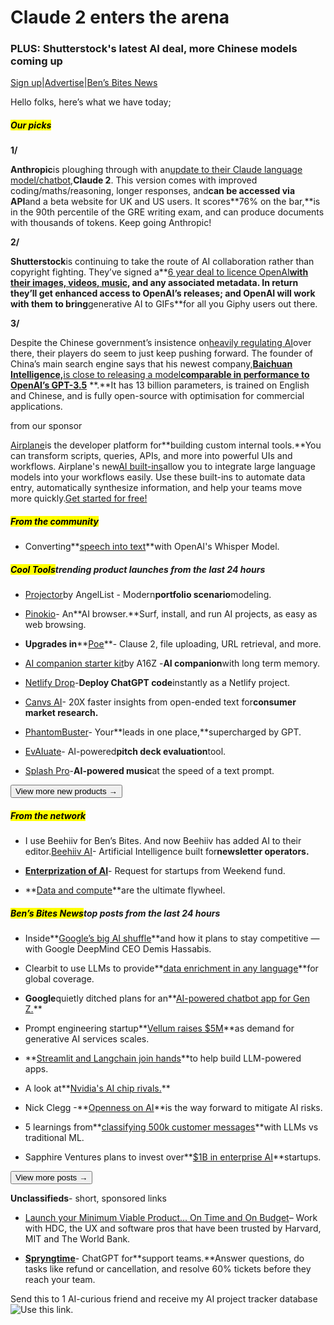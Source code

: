# Claude 2 enters the arena

### PLUS: Shutterstock's latest AI deal, more Chinese models coming up

[Sign up](https://www.bensbites.co/?utm_source=bensbites\&utm_medium=referral\&utm_campaign=claude-2-enters-the-arena)|[Advertise](https://sponsor.bensbites.co/?utm_source=bensbites\&utm_medium=referral\&utm_campaign=claude-2-enters-the-arena)|[Ben’s Bites News](https://news.bensbites.co/?utm_source=bensbites\&utm_medium=referral\&utm_campaign=claude-2-enters-the-arena)

Hello folks, here’s what we have today;

##### <mark>**Our picks**</mark>

**1/**

**Anthropic**is ploughing through with an[update to their Claude language model/chatbot](https://www.anthropic.com/index/claude-2?utm_source=bensbites\&utm_medium=referral\&utm_campaign=claude-2-enters-the-arena),**Claude 2**. This version comes with improved coding/maths/reasoning, longer responses, and**can be accessed via API**and a beta website for UK and US users. It scores\*\*76% on the bar,\*\*is in the 90th percentile of the GRE writing exam, and can produce documents with thousands of tokens. Keep going Anthropic!

**2/**

**Shutterstock**is continuing to take the route of AI collaboration rather than copyright fighting. They’ve signed a\*\*[6 year deal to licence OpenAI](https://techcrunch.com/2023/07/11/shutterstock-expands-deal-with-openai-to-build-generative-ai-tools/?utm_source=bensbites\&utm_medium=referral\&utm_campaign=claude-2-enters-the-arena)**[with their images, videos, music](https://techcrunch.com/2023/07/11/shutterstock-expands-deal-with-openai-to-build-generative-ai-tools/?utm_source=bensbites\&utm_medium=referral\&utm_campaign=claude-2-enters-the-arena), and any associated metadata. In return they’ll get enhanced access to OpenAI’s releases; and OpenAI will work with them to bring**generative AI to GIFs\*\*for all you Giphy users out there.

**3/**

Despite the Chinese government’s insistence on[heavily regulating AI](https://www.ft.com/content/1938b7b6-baf9-46bb-9eb7-70e9d32f4af0?utm_source=bensbites\&utm_medium=referral\&utm_campaign=claude-2-enters-the-arena)over there, their players do seem to just keep pushing forward. The founder of China’s main search engine says that his newest company,[**Baichuan Intelligence,**](https://techcrunch.com/2023/07/11/chinas-search-engine-pioneer-unveils-open-source-large-language-model-to-rival-openai/?utm_source=bensbites\&utm_medium=referral\&utm_campaign=claude-2-enters-the-arena)[is close to releasing a model](https://techcrunch.com/2023/07/11/chinas-search-engine-pioneer-unveils-open-source-large-language-model-to-rival-openai/?utm_source=bensbites\&utm_medium=referral\&utm_campaign=claude-2-enters-the-arena)**[comparable in performance to OpenAI’s GPT-3.5](https://techcrunch.com/2023/07/11/chinas-search-engine-pioneer-unveils-open-source-large-language-model-to-rival-openai/?utm_source=bensbites\&utm_medium=referral\&utm_campaign=claude-2-enters-the-arena)** \*\*.\*\*It has 13 billion parameters, is trained on English and Chinese, and is fully open-source with optimisation for commercial applications.

from our sponsor

[Airplane](https://www.airplane.dev/?utm_source=bensbites_jul2023)is the developer platform for\*\*building custom internal tools.\*\*You can transform scripts, queries, APIs, and more into powerful UIs and workflows. Airplane's new[AI built-ins](https://www.airplane.dev/?utm_source=bensbites_jul2023)allow you to integrate large language models into your workflows easily. Use these built-ins to automate data entry, automatically synthesize information, and help your teams move more quickly.[Get started for free!](https://app.airplane.dev/signup?utm_source=bensbites_jul2023)

##### <mark>**From the community**</mark>

- Converting\*\*[speech into text](https://notes.aimodels.fyi/converting-speech-into-text-with-openais-whisper-model/?utm_source=bensbites\&utm_medium=referral\&utm_campaign=claude-2-enters-the-arena)\*\*with OpenAI's Whisper Model.

##### <mark>**Cool Tools**</mark>trending product launches from the last 24 hours

- [Projector](https://www.angellist.com/venture/projector?utm_source=bensbites\&utm_medium=referral\&utm_campaign=claude-2-enters-the-arena)by AngelList - Modern**portfolio scenario**modeling.

- [Pinokio](https://twitter.com/cocktailpeanut/status/1678778172698140676?utm_source=bensbites\&utm_medium=referral\&utm_campaign=claude-2-enters-the-arena)- An\*\*AI browser.\*\*Surf, install, and run AI projects, as easy as web browsing.

- **Upgrades in**\*\*[Poe](https://twitter.com/poe_platform/status/1678843136452468754?utm_source=bensbites\&utm_medium=referral\&utm_campaign=claude-2-enters-the-arena)\*\*- Clause 2, file uploading, URL retrieval, and more.

- [AI companion starter kit](https://github.com/a16z-infra/companion-app?utm_source=bensbites\&utm_medium=referral\&utm_campaign=claude-2-enters-the-arena)by A16Z -**AI companion**with long term memory.

- [Netlify Drop](https://www.netlify.com/blog/introducing-netlify-drop-chatgpt-plugin/?utm_source=bensbites\&utm_medium=referral\&utm_campaign=claude-2-enters-the-arena)-**Deploy ChatGPT code**instantly as a Netlify project.

- [Canvs AI](https://canvs.ai/canvs-mrx/?utm_source=bensbites\&utm_medium=referral\&utm_campaign=claude-2-enters-the-arena)- 20X faster insights from open-ended text for**consumer market research.**

- [PhantomBuster](https://phantombuster.com/?utm_source=bensbites\&utm_medium=referral\&utm_campaign=claude-2-enters-the-arena)- Your\*\*leads in one place,\*\*supercharged by GPT.

- [EvAIuate](https://www.evaiuate.com/?utm_source=bensbites\&utm_medium=referral\&utm_campaign=claude-2-enters-the-arena)- AI-powered**pitch deck evaluation**tool.

- [Splash Pro](https://pro.splashmusic.com/?utm_source=bensbites\&utm_medium=referral\&utm_campaign=claude-2-enters-the-arena)-**AI-powered music**at the speed of a text prompt.

[<button>View more new products →</button>](https://news.bensbites.co/tags/show?utm_source=bensbites\&utm_medium=referral\&utm_campaign=claude-2-enters-the-arena)

##### <mark>**From the network**</mark>

- I use Beehiiv for Ben’s Bites. And now Beehiiv has added AI to their editor.[Beehiiv AI](https://product.beehiiv.com/p/beehiiv-ai?utm_source=bensbites\&utm_medium=referral\&utm_campaign=claude-2-enters-the-arena)- Artificial Intelligence built for**newsletter operators.**

- **[Enterprization of AI](https://www.weekend.fund/enterprization-of-ai?utm_source=bensbites\&utm_medium=referral\&utm_campaign=claude-2-enters-the-arena)**- Request for startups from Weekend fund.

- \*\*[Data and compute](https://every.to/p/data-in-the-age-of-ai?utm_source=bensbites\&utm_medium=referral\&utm_campaign=claude-2-enters-the-arena)\*\*are the ultimate flywheel.

##### <mark>**Ben’s Bites News**</mark>top posts from the last 24 hours

- Inside\*\*[Google’s big AI shuffle](https://www.theverge.com/23778745/demis-hassabis-google-deepmind-ai-alphafold-risks?utm_source=bensbites\&utm_medium=referral\&utm_campaign=claude-2-enters-the-arena)\*\*and how it plans to stay competitive — with Google DeepMind CEO Demis Hassabis.

- Clearbit to use LLMs to provide\*\*[data enrichment in any language](https://clearbit.com/blog/our-promise-to-be-the-best-in-b2b-data?utm_source=bensbites\&utm_medium=referral\&utm_campaign=claude-2-enters-the-arena)\*\*for global coverage.

- **Google**quietly ditched plans for an\*\*[AI-powered chatbot app for Gen Z.](https://www.cnbc.com/2023/07/11/google-quietly-ditched-plans-for-an-ai-powered-chatbot-app-for-gen-z.html?utm_source=bensbites\&utm_medium=referral\&utm_campaign=claude-2-enters-the-arena)\*\*

- Prompt engineering startup\*\*[Vellum raises $5M](https://techcrunch.com/2023/07/11/prompt-engineering-startup-vellum-ai/?tpcc=tcplustwitter\&utm_source=bensbites\&utm_medium=referral\&utm_campaign=claude-2-enters-the-arena)\*\*as demand for generative AI services scales.

- \*\*[Streamlit and Langchain join hands](https://blog.streamlit.io/langchain-streamlit/?utm_source=bensbites\&utm_medium=referral\&utm_campaign=claude-2-enters-the-arena)\*\*to help build LLM-powered apps.

- A look at\*\*[Nvidia's AI chip rivals.](https://www.wsj.com/articles/the-next-challengers-joining-nvidia-in-the-ai-chip-revolution-e0055485?mod=djemalertNEWS\&utm_source=bensbites\&utm_medium=referral\&utm_campaign=claude-2-enters-the-arena)\*\*

- Nick Clegg -\*\*[Openness on AI](https://www.ft.com/content/ac3b585a-ce50-43d1-b71d-14dfe6dce999?utm_source=bensbites\&utm_medium=referral\&utm_campaign=claude-2-enters-the-arena)\*\*is the way forward to mitigate AI risks.

- 5 learnings from\*\*[classifying 500k customer messages](https://www.trygloo.com/blog/classify-text-llms-learnings?utm_source=bensbites\&utm_medium=referral\&utm_campaign=claude-2-enters-the-arena)\*\*with LLMs vs traditional ML.

- Sapphire Ventures plans to invest over\*\*[$1B in enterprise AI](https://techcrunch.com/2023/07/11/sapphire-ventures-plans-to-invest-over-1b-in-enterprise-ai-startups/?utm_source=bensbites\&utm_medium=referral\&utm_campaign=claude-2-enters-the-arena)\*\*startups.

[<button>View more posts →</button>](https://news.bensbites.co/tags/news/trending?utm_source=bensbites\&utm_medium=referral\&utm_campaign=claude-2-enters-the-arena)

**Unclassifieds**- short, sponsored links

- [Launch your Minimum Viable Product... On Time and On Budget](https://go.howarddc.com/mvp?utm_source=bensbites\&utm_medium=referral\&utm_campaign=claude-2-enters-the-arena)– Work with HDC, the UX and software pros that have been trusted by Harvard, MIT and The World Bank.

- **[Spryngtime](https://spryngtime.com/?utm_source=bensbites\&utm_medium=referral\&utm_campaign=claude-2-enters-the-arena)**- ChatGPT for\*\*support teams.\*\*Answer questions, do tasks like refund or cancellation, and resolve 60% tickets before they reach your team.

Send this to 1 AI-curious friend and receive my AI project tracker database![Use this link.](https://flight.beehiiv.net/v2/clicks/eyJhbGciOiJIUzI1NiIsInR5cCI6IkpXVCJ9.eyJ1cmwiOiJodHRwczovL2JlbnNiaXRlcy5iZWVoaWl2LmNvbS9zdWJzY3JpYmU_cmVmPVBMQUNFSE9MREVSIiwicG9zdF9pZCI6Ijk3MjkyMzllLWUyNzEtNDIxNC04YjVmLWIyM2Y3NTA1NjVmNiIsInB1YmxpY2F0aW9uX2lkIjoiNDQ3ZjZlNjAtZTM2YS00NjQyLWI2ZjgtNDZiZWIxOTA0NWVjIiwidmlzaXRfdG9rZW4iOiI0YzIwNmViZi0yYmVlLTRlZTMtODViZC1mMGM4NDNmNjQwNTUiLCJpYXQiOjE2OTIzMDM1NDcuNzA2LCJpc3MiOiJvcmNoaWQifQ.5hN4BpCjqLCBgOitT6n9qyPCfQcvFd2I-XUmuGA76Kg)
